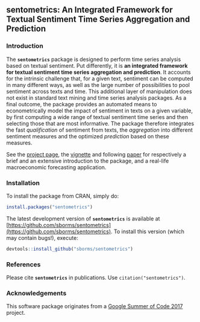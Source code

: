 
## sentometrics: An Integrated Framework for Textual Sentiment Time Series Aggregation and Prediction

<!--- comment out when submitting to CRAN until CRAN/pandoc issues (e.g. handshake) solved --->
<!--- [![CRAN](http://www.r-pkg.org/badges/version/sentometrics)](https://cran.r-project.org/package=sentometrics) --->
<!--- [![Build Status](https://travis-ci.org/sborms/sentometrics.svg?branch=master)](https://travis-ci.org/sborms/sentometrics) --->
<!--- [![codecov](https://codecov.io/github/sborms/sentometrics/branch/master/graphs/badge.svg)](https://codecov.io/github/sborms/sentometrics) --->
<!--- [![Downloads](http://cranlogs.r-pkg.org/badges/sentometrics?color=brightgreen)](http://www.r-pkg.org/pkg/sentometrics) --->
<!--- [![Downloads](http://cranlogs.r-pkg.org/badges/grand-total/sentometrics?color=brightgreen)](http://www.r-pkg.org/pkg/sentometrics) --->
<!--- [![Pending Pull-Requests](http://githubbadges.herokuapp.com/sborms/sentometrics/pulls.svg?style=flat)](https://github.com/sborms/sentometrics/pulls) --->
<!--- [![Github Issues](http://githubbadges.herokuapp.com/sborms/sentometrics/issues.svg)](https://github.com/sborms/sentometrics/issues) --->

### Introduction

The **`sentometrics`** package is designed to perform time series analysis based on textual sentiment. Put differently, it is **an integrated framework for textual sentiment time series aggregation and prediction**. It accounts for the intrinsic challenge that, for a given text, sentiment can be computed in many different ways, as well as the large number of possibilities to pool sentiment across texts and time. This additional layer of manipulation does not exist in standard text mining and time series analysis packages. As a final outcome, the package provides an automated means to econometrically model the impact of sentiment in texts on a given variable, by first computing a wide range of textual sentiment time series and then selecting those that are most informative. The package therefore integrates the fast _qualification_ of sentiment from texts, the _aggregation_ into different sentiment measures and the optimized _prediction_ based on these measures.

See the [project page](https://sborms.github.io/sentometrics/), the [vignette](https://ssrn.com/abstract=3067734) and following [paper](https://papers.ssrn.com/sol3/papers.cfm?abstract_id=2976084) for respectively a brief and an extensive introduction to the package, and a real-life macroeconomic forecasting application.

### Installation

To install the package from CRAN, simply do:

```R
install.packages("sentometrics")
```

The latest development version of **`sentometrics`** is available at [https://github.com/sborms/sentometrics](https://github.com/sborms/sentometrics). To install this version (which may contain bugs!), execute:

```R
devtools::install_github("sborms/sentometrics")
```

### References

Please cite **`sentometrics`** in publications. Use `citation("sentometrics")`.

### Acknowledgements

This software package originates from a
[Google Summer of Code 2017](https://github.com/rstats-gsoc/gsoc2017/wiki/Sentometrics:-An-integrated-framework-for-text-based-multivariate-time-series-modeling-and-forecasting) project.


